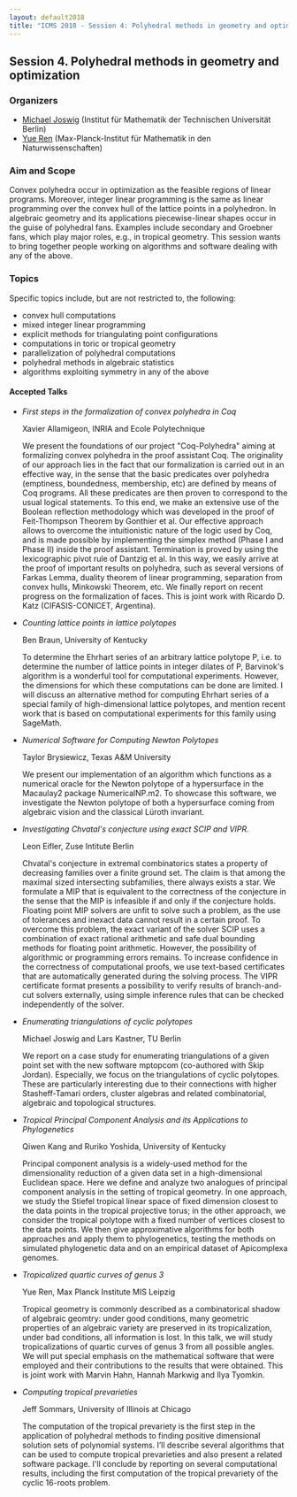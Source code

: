 ```yaml
---
layout: default2018
title: "ICMS 2018 - Session 4: Polyhedral methods in geometry and optimization"
---
```

## Session 4. Polyhedral methods in geometry and optimization

### Organizers

*   [Michael Joswig](mailto:joswig@math.tu-berlin.de) (Institut für Mathematik der Technischen Universität Berlin)
*   [Yue Ren](mailto:yueren@mis.mpg.de) (Max-Planck-Institut für Mathematik in den Naturwissenschaften)

### Aim and Scope

Convex polyhedra occur in optimization as the feasible regions of linear programs.
Moreover, integer linear programming is the same as linear programming over the
convex hull of the lattice points in a polyhedron.
In algebraic geometry and its applications piecewise-linear shapes occur in the
guise of polyhedral fans.
Examples include secondary and Groebner fans, which play major roles, e.g., in
tropical geometry.
This session wants to bring together people working on algorithms and software
dealing with any of the above.


### Topics

Specific topics include, but are not restricted to, the following:
*    convex hull computations
*    mixed integer linear programming
*    explicit methods for triangulating point configurations
*    computations in toric or tropical geometry
*    parallelization of polyhedral computations
*    polyhedral methods in algebraic statistics
*    algorithms exploiting symmetry in any of the above


#### Accepted Talks

* *First steps in the formalization of convex polyhedra in Coq*

  Xavier Allamigeon, INRIA and Ecole Polytechnique

  We present the foundations of our project "Coq-Polyhedra" aiming at formalizing convex polyhedra in the proof assistant Coq. The originality of our approach lies in the fact that our formalization is carried out in an effective way, in the sense that the basic predicates over polyhedra (emptiness, boundedness, membership, etc) are defined by means of Coq programs. All these predicates are then proven to correspond to the usual logical statements. To this end, we make an extensive use of the Boolean reflection methodology which was developed in the proof of Feit-Thompson Theorem by Gonthier et al. Our effective approach allows to overcome the intuitionistic nature of the logic used by Coq, and is made possible by implementing the simplex method (Phase I and Phase II) inside the proof assistant. Termination is proved by using the lexicographic pivot rule of Dantzig et al. In this way, we easily arrive at the proof of important results on polyhedra, such as several versions of Farkas Lemma, duality theorem of linear programming, separation from convex hulls, Minkowski Theorem, etc. We finally report on recent progress on the formalization of faces. This is joint work with Ricardo D. Katz (CIFASIS-CONICET, Argentina).


* *Counting lattice points in lattice polytopes*

  Ben Braun, University of Kentucky

  To determine the Ehrhart series of an arbitrary lattice polytope P, i.e. to determine the number of lattice points in integer dilates of P, Barvinok's algorithm is a wonderful tool for computational experiments. However, the dimensions for which these computations can be done are limited. I will discuss an alternative method for computing Ehrhart series of a special family of high-dimensional lattice polytopes, and mention recent work that is based on computational experiments for this family using SageMath.


* *Numerical Software for Computing Newton Polytopes*

  Taylor Brysiewicz, Texas A&M University

  We present our implementation of an algorithm which functions as a numerical oracle for the Newton polytope of a hypersurface in the Macaulay2 package NumericalNP.m2. To showcase this software, we investigate the Newton polytope of both a hypersurface coming from algebraic vision and the classical Lüroth invariant.


* *Investigating Chvatal's conjecture using exact SCIP and VIPR.*

  Leon Eifler, Zuse Intitute Berlin

  Chvatal's conjecture in extremal combinatorics states a property of decreasing families over a finite ground set. The claim is that among the maximal sized intersecting subfamilies, there always exists a star.  We formulate a MIP that is equivalent to the correctness of the conjecture in the sense that the MIP is infeasible if and only if the conjecture holds. Floating point MIP solvers are unfit to solve such a problem, as the use of tolerances and inexact data cannot result in a certain proof. To overcome this problem, the exact variant of the solver SCIP uses a combination of exact rational arithmetic and safe dual bounding methods for floating point arithmetic. However, the possibility of algorithmic or programming errors remains. To increase confidence in the correctness of computational proofs, we use text-based certificates that are automatically generated during the solving process. The VIPR certificate format presents a possibility to verify results of branch-and-cut solvers externally, using simple inference rules that can be checked independently of the solver.


* *Enumerating triangulations of cyclic polytopes*

  Michael Joswig and Lars Kastner, TU Berlin

  We report on a case study for enumerating triangulations of a given point set with the new software mptopcom (co-authored with Skip Jordan).  Especially, we focus on the triangulations of cyclic polytopes.  These are particularly interesting due to their connections with higher Stasheff-Tamari orders, cluster algebras and related combinatorial, algebraic and topological structures.


* *Tropical Principal Component Analysis and its Applications to Phylogenetics*

  Qiwen Kang and Ruriko Yoshida, University of Kentucky

  Principal component analysis is a widely-used method for the dimensionality reduction of a given data set in a high-dimensional Euclidean space. Here we define and analyze two analogues of principal component analysis in the setting of tropical geometry. In one approach, we study the Stiefel tropical linear space of fixed dimension closest to the data points in the tropical projective torus; in the other approach, we consider the tropical polytope with a fixed number of vertices closest to the data points. We then give approximative algorithms for both approaches and apply them to phylogenetics, testing the methods on simulated phylogenetic data and on an empirical dataset of Apicomplexa genomes.


* *Tropicalized quartic curves of genus 3*

  Yue Ren, Max Planck Institute MIS Leipzig

  Tropical geometry is commonly described as a combinatorical shadow of algebraic geomtry: under good conditions, many geometric properties of an algebraic variety are preserved in its tropicalization, under bad conditions, all information is lost. In this talk, we will study tropicalizations of quartic curves of genus 3 from all possible angles. We will put special emphasis on the mathematical software that were employed and their contributions to the results that were obtained. This is joint work with Marvin Hahn, Hannah Markwig and Ilya Tyomkin.


* *Computing tropical prevarieties*

  Jeff Sommars, University of Illinois at Chicago

  The computation of the tropical prevariety is the first step in the application of polyhedral methods to finding positive dimensional solution sets of polynomial systems. I’ll describe several algorithms that can be used to compute tropical prevarieties and also present a related software package. I'll conclude by reporting on several computational results, including the first computation of the tropical prevariety of the cyclic 16-roots problem.
